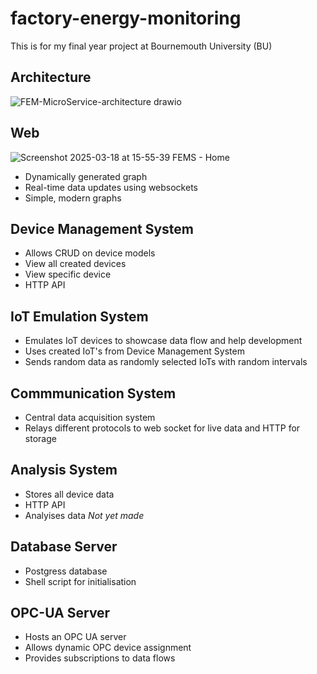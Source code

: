 # factory-energy-monitoring
This is for my final year project at Bournemouth University (BU)

## Architecture

![FEM-MicroService-architecture drawio](https://github.com/user-attachments/assets/51f43e16-e225-4822-96af-b909977a1d3d)

## Web
![Screenshot 2025-03-18 at 15-55-39 FEMS - Home](https://github.com/user-attachments/assets/1d4b68d2-6d96-4a5b-84ab-9cf7ae877abb)

- Dynamically generated graph
- Real-time data updates using websockets
- Simple, modern graphs

## Device Management System
- Allows CRUD on device models
- View all created devices
- View specific device
- HTTP API

## IoT Emulation System
- Emulates IoT devices to showcase data flow and help development
- Uses created IoT's from Device Management System
- Sends random data as randomly selected IoTs with random intervals

## Commmunication System
- Central data acquisition system
- Relays different protocols to web socket for live data and HTTP for storage

## Analysis System
- Stores all device data
- HTTP API
- Analyises data *Not yet made*

## Database Server
- Postgress database
- Shell script for initialisation

## OPC-UA Server
- Hosts an OPC UA server 
- Allows dynamic OPC device assignment 
- Provides subscriptions to data flows
